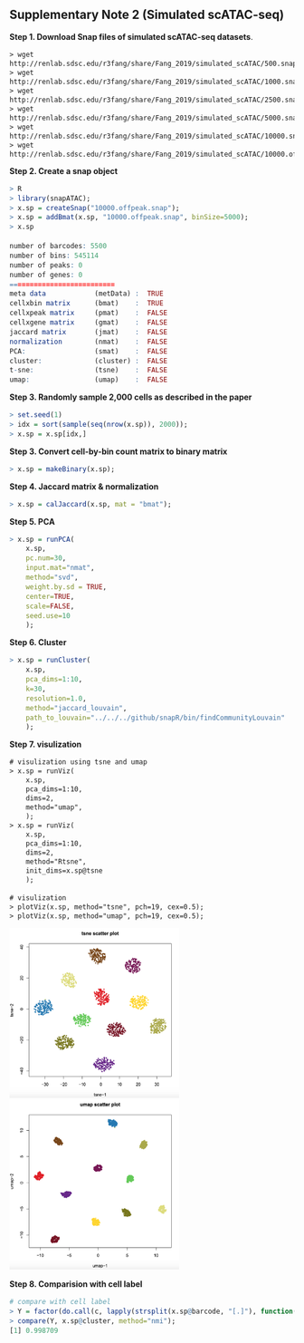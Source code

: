 ## Supplementary Note 2 (Simulated scATAC-seq)

**Step 1. Download Snap files of simulated scATAC-seq datasets**. 

```
> wget http://renlab.sdsc.edu/r3fang/share/Fang_2019/simulated_scATAC/500.snap
> wget http://renlab.sdsc.edu/r3fang/share/Fang_2019/simulated_scATAC/1000.snap
> wget http://renlab.sdsc.edu/r3fang/share/Fang_2019/simulated_scATAC/2500.snap
> wget http://renlab.sdsc.edu/r3fang/share/Fang_2019/simulated_scATAC/5000.snap
> wget http://renlab.sdsc.edu/r3fang/share/Fang_2019/simulated_scATAC/10000.snap
> wget http://renlab.sdsc.edu/r3fang/share/Fang_2019/simulated_scATAC/10000.offpeak.snap
```

**Step 2. Create a snap object**

```R
> R
> library(snapATAC);
> x.sp = createSnap("10000.offpeak.snap");
> x.sp = addBmat(x.sp, "10000.offpeak.snap", binSize=5000);
> x.sp

number of barcodes: 5500
number of bins: 545114
number of peaks: 0
number of genes: 0
==========================
meta data            (metData) :  TRUE
cellxbin matrix      (bmat)    :  TRUE
cellxpeak matrix     (pmat)    :  FALSE
cellxgene matrix     (gmat)    :  FALSE
jaccard matrix       (jmat)    :  FALSE
normalization        (nmat)    :  FALSE
PCA:                 (smat)    :  FALSE
cluster:             (cluster) :  FALSE
t-sne:               (tsne)    :  FALSE
umap:                (umap)    :  FALSE

```

**Step 3. Randomly sample 2,000 cells as described in the paper**

```R
> set.seed(1)
> idx = sort(sample(seq(nrow(x.sp)), 2000));
> x.sp = x.sp[idx,]
```

**Step 3. Convert cell-by-bin count matrix to binary matrix**

```R
> x.sp = makeBinary(x.sp);
```

**Step 4. Jaccard matrix & normalization**

```R
> x.sp = calJaccard(x.sp, mat = "bmat");
```

**Step 5. PCA**

```R
> x.sp = runPCA(
	x.sp,
	pc.num=30,
	input.mat="nmat",
	method="svd",
	weight.by.sd = TRUE,
	center=TRUE,
	scale=FALSE,
	seed.use=10
	);
```

**Step 6. Cluster**

```R
> x.sp = runCluster(
	x.sp,
	pca_dims=1:10,
	k=30,
	resolution=1.0,
	method="jaccard_louvain",
	path_to_louvain="../../../github/snapR/bin/findCommunityLouvain"
	);
```

**Step 7. visulization**

```
# visulization using tsne and umap
> x.sp = runViz(
	x.sp, 
	pca_dims=1:10, 
	dims=2, 
	method="umap",
	);
> x.sp = runViz(
	x.sp, 
	pca_dims=1:10, 
	dims=2, 
	method="Rtsne",
	init_dims=x.sp@tsne
	);

# visulization
> plotViz(x.sp, method="tsne", pch=19, cex=0.5);
> plotViz(x.sp, method="umap", pch=19, cex=0.5);

```

<img src="Viz_tsne.PNG" width="300" height="300" />
<img src="Viz_umap.PNG" width="300" height="300" />


**Step 8. Comparision with cell label**

```R
# compare with cell label
> Y = factor(do.call(c, lapply(strsplit(x.sp@barcode, "[.]"), function(x) x[1])));
> compare(Y, x.sp@cluster, method="nmi");
[1] 0.998709
```


